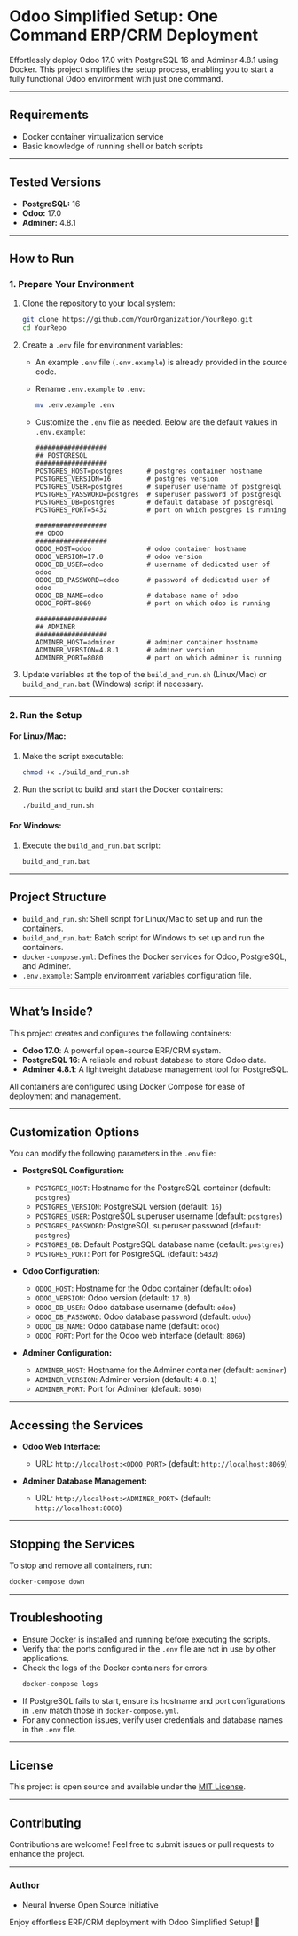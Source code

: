 # Odoo Simplified Setup: One Command ERP/CRM Deployment

Effortlessly deploy Odoo 17.0 with PostgreSQL 16 and Adminer 4.8.1 using Docker. This project simplifies the setup process, enabling you to start a fully functional Odoo environment with just one command.

---

## **Requirements**

- Docker container virtualization service
- Basic knowledge of running shell or batch scripts

---

## **Tested Versions**

- **PostgreSQL:** 16
- **Odoo:** 17.0
- **Adminer:** 4.8.1

---

## **How to Run**

### **1. Prepare Your Environment**

1. Clone the repository to your local system:
   ```bash
   git clone https://github.com/YourOrganization/YourRepo.git
   cd YourRepo
   ```

2. Create a `.env` file for environment variables:
   - An example `.env` file (`.env.example`) is already provided in the source code.
   - Rename `.env.example` to `.env`:
     ```bash
     mv .env.example .env
     ```
   - Customize the `.env` file as needed. Below are the default values in `.env.example`:

     ```env
     ##################
     ## POSTGRESQL
     ##################
     POSTGRES_HOST=postgres      # postgres container hostname
     POSTGRES_VERSION=16         # postgres version
     POSTGRES_USER=postgres      # superuser username of postgresql
     POSTGRES_PASSWORD=postgres  # superuser password of postgresql
     POSTGRES_DB=postgres        # default database of postgresql
     POSTGRES_PORT=5432          # port on which postgres is running

     ##################
     ## ODOO
     ##################
     ODOO_HOST=odoo              # odoo container hostname
     ODOO_VERSION=17.0           # odoo version
     ODOO_DB_USER=odoo           # username of dedicated user of odoo
     ODOO_DB_PASSWORD=odoo       # password of dedicated user of odoo
     ODOO_DB_NAME=odoo           # database name of odoo
     ODOO_PORT=8069              # port on which odoo is running

     ##################
     ## ADMINER
     ##################
     ADMINER_HOST=adminer        # adminer container hostname
     ADMINER_VERSION=4.8.1       # adminer version
     ADMINER_PORT=8080           # port on which adminer is running
     ```

3. Update variables at the top of the `build_and_run.sh` (Linux/Mac) or `build_and_run.bat` (Windows) script if necessary.

---

### **2. Run the Setup**

#### **For Linux/Mac:**

1. Make the script executable:
   ```bash
   chmod +x ./build_and_run.sh
   ```

2. Run the script to build and start the Docker containers:
   ```bash
   ./build_and_run.sh
   ```

#### **For Windows:**

1. Execute the `build_and_run.bat` script:
   ```
   build_and_run.bat
   ```

---

## **Project Structure**

- `build_and_run.sh`: Shell script for Linux/Mac to set up and run the containers.
- `build_and_run.bat`: Batch script for Windows to set up and run the containers.
- `docker-compose.yml`: Defines the Docker services for Odoo, PostgreSQL, and Adminer.
- `.env.example`: Sample environment variables configuration file.

---

## **What’s Inside?**

This project creates and configures the following containers:

- **Odoo 17.0**: A powerful open-source ERP/CRM system.
- **PostgreSQL 16**: A reliable and robust database to store Odoo data.
- **Adminer 4.8.1**: A lightweight database management tool for PostgreSQL.

All containers are configured using Docker Compose for ease of deployment and management.

---

## **Customization Options**

You can modify the following parameters in the `.env` file:

- **PostgreSQL Configuration:**
  - `POSTGRES_HOST`: Hostname for the PostgreSQL container (default: `postgres`)
  - `POSTGRES_VERSION`: PostgreSQL version (default: `16`)
  - `POSTGRES_USER`: PostgreSQL superuser username (default: `postgres`)
  - `POSTGRES_PASSWORD`: PostgreSQL superuser password (default: `postgres`)
  - `POSTGRES_DB`: Default PostgreSQL database name (default: `postgres`)
  - `POSTGRES_PORT`: Port for PostgreSQL (default: `5432`)

- **Odoo Configuration:**
  - `ODOO_HOST`: Hostname for the Odoo container (default: `odoo`)
  - `ODOO_VERSION`: Odoo version (default: `17.0`)
  - `ODOO_DB_USER`: Odoo database username (default: `odoo`)
  - `ODOO_DB_PASSWORD`: Odoo database password (default: `odoo`)
  - `ODOO_DB_NAME`: Odoo database name (default: `odoo`)
  - `ODOO_PORT`: Port for the Odoo web interface (default: `8069`)

- **Adminer Configuration:**
  - `ADMINER_HOST`: Hostname for the Adminer container (default: `adminer`)
  - `ADMINER_VERSION`: Adminer version (default: `4.8.1`)
  - `ADMINER_PORT`: Port for Adminer (default: `8080`)

---

## **Accessing the Services**

- **Odoo Web Interface:**
  - URL: `http://localhost:<ODOO_PORT>` (default: `http://localhost:8069`)

- **Adminer Database Management:**
  - URL: `http://localhost:<ADMINER_PORT>` (default: `http://localhost:8080`)

---

## **Stopping the Services**

To stop and remove all containers, run:

```bash
docker-compose down
```

---

## **Troubleshooting**

- Ensure Docker is installed and running before executing the scripts.
- Verify that the ports configured in the `.env` file are not in use by other applications.
- Check the logs of the Docker containers for errors:
  ```bash
  docker-compose logs
  ```
- If PostgreSQL fails to start, ensure its hostname and port configurations in `.env` match those in `docker-compose.yml`.
- For any connection issues, verify user credentials and database names in the `.env` file.

---

## **License**

This project is open source and available under the [MIT License](LICENSE).

---

## **Contributing**

Contributions are welcome! Feel free to submit issues or pull requests to enhance the project.

---

### **Author**

- Neural Inverse Open Source Initiative

Enjoy effortless ERP/CRM deployment with Odoo Simplified Setup! 🚀

